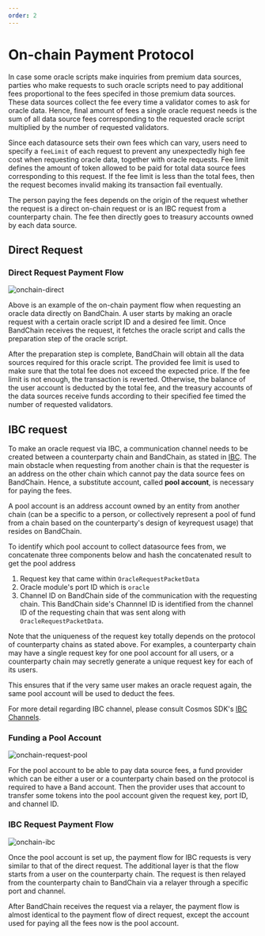 ```yaml
---
order: 2
---
```

# On-chain Payment Protocol

In case some oracle scripts make inquiries from premium data sources, parties who make requests to such oracle scripts need to pay additional fees proportional to the fees specifed in those premium data sources. These data sources collect the fee every time a validator comes to ask for oracle data. Hence, final amount of fees a single oracle request needs is the sum of all data source fees corresponding to the requested oracle script multiplied by the number of requested validators.

Since each datasource sets their own fees which can vary, users need to specify a `feeLimit` of each request to prevent any unexpectedly high fee cost when requesting oracle data, together with oracle requests. Fee limit defines the amount of token allowed to be paid for total data source fees corresponding to this request. If the fee limit is less than the total fees, then the request becomes invalid making its transaction fail eventually.

The person paying the fees depends on the origin of the request whether the request is a direct on-chain request or is an IBC request from a counterparty chain. The fee then directly goes to treasury accounts owned by each data source.

## Direct Request

### Direct Request Payment Flow

![onchain-direct](https://i.imgur.com/i0LVLMG.png)

Above is an example of the on-chain payment flow when requesting an oracle data directly on BandChain. A user starts by making an oracle request with a certain oracle script ID and a desired fee limit. Once BandChain receives the request, it fetches the oracle script and calls the preparation step of the oracle script. 

After the preparation step is complete, BandChain will obtain all the data sources required for this oracle script. The provided fee limit is used to make sure that the total fee does not exceed the expected price. If the fee limit is not enough, the transaction is reverted. Otherwise, the balance of the user account is deducted by the total fee, and the treasury accounts of the data sources receive funds according to their specified fee timed the number of requested validators.

## IBC request

To make an oracle request via IBC, a communication channel needs to be created between a counterparty chain and BandChain, as stated in [IBC](./cosmos-ibc-integration.html#requesting-data-through-ibc). The main obstacle when requesting from another chain is that the requester is an address on the other chain which cannot pay the data source fees on BandChain. Hence, a substitute account, called **pool account**, is necessary for paying the fees.

A pool account is an address account owned by an entity from another chain (can be a specific to a person, or collectively represent a pool of fund from a chain based on the counterparty's design of keyrequest usage) that resides on BandChain.



To identify which pool account to collect datasource fees from, we concatenate three components below and hash the concatenated result to get the pool address
1. Request key that came within `OracleRequestPacketData` 
2. Oracle module's port ID which is `oracle`
3. Channel ID on BandChain side of the communication with the requesting chain. This BandChain side's Channnel ID is identified from the channel ID of the requesting chain that was sent along with `OracleRequestPacketData`.

Note that the uniqueness of the request key totally depends on the protocol of counterparty chains as stated above. For examples, a counterparty chain may have a single request key for one pool account for all users, or a counterparty chain may secretly generate a unique request key for each of its users.

This ensures that if the very same user makes an oracle request again, the same pool account will be used to deduct the fees. 

For more detail regarding IBC channel, please consult Cosmos SDK's [IBC Channels](https://docs.cosmos.network/master/ibc/overview.html#channels). 


### Funding a Pool Account

![onchain-request-pool](https://i.imgur.com/i8DHiDy.png)

For the pool account to be able to pay data source fees, a fund provider which can be either a user or a counterparty chain based on the protocol is required to have a Band account. Then the provider uses that account to transfer some tokens into the pool account given the request key, port ID, and channel ID.

### IBC Request Payment Flow

![onchain-ibc](https://i.imgur.com/u6DfBXp.png)

Once the pool account is set up, the payment flow for IBC requests is very similar to that of the direct request. The additional layer is that the flow starts from a user on the counterparty chain. The request is then relayed from the counterparty chain to BandChain via a relayer through a specific port and channel.

After BandChain receives the request via a relayer, the payment flow is almost identical to the payment flow of direct request, except the account used for paying all the fees now is the pool account.

